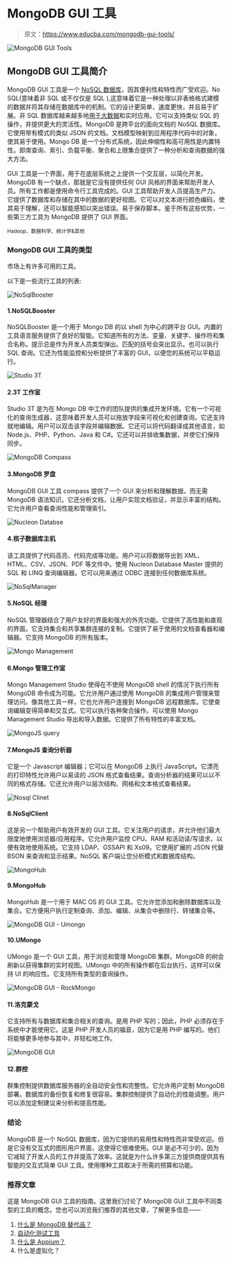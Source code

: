 # MongoDB GUI 工具

> 原文：<https://www.educba.com/mongodb-gui-tools/>

![MongoDB GUI Tools](img/6c0c30354a8dd6e87e0e8c34d5b2a9e0.png)



## MongoDB GUI 工具简介

MongoDB GUI 工具是一个 [NoSQL 数据库](https://www.educba.com/what-is-nosql-database/)，因其便利性和特性而广受欢迎。No SQL(意味着非 SQL 或不仅仅是 SQL ),这意味着它是一种处理以非表格格式建模的数据并将其存储在数据库中的机制。它的设计更简单，速度更快，并且易于扩展。非 SQL 数据库越来越多地[用于大数据](https://www.educba.com/what-is-big-data/)和实时应用。它可以支持类似 SQL 的操作，并提供更大的灵活性。MongoDB 是跨平台的面向文档的 NoSQL 数据库。它使用带有模式的类似 JSON 的文档。文档模型映射到应用程序代码中的对象，使其易于使用。Mongo DB 是一个分布式系统，因此伸缩性和高可用性是内置特性。即席查询、索引、负载平衡、聚合和上限集合提供了一种分析和查询数据的强大方法。

GUI 工具是一个界面，用于在底层系统之上提供一个交互层，以简化开发。MongoDB 有一个缺点，那就是它没有提供任何 GUI 风格的界面来帮助开发人员。所有工作都是使用命令行工具完成的。GUI 工具帮助开发人员提高生产力。它提供了数据库和存储在其中的数据的更好视图。它可以对文本进行颜色编码，使其易于理解，还可以智能感知以突出错误。易于保存脚本。鉴于所有这些优势，一些第三方工具为 MongoDB 提供了 GUI 界面。

<small>Hadoop、数据科学、统计学&其他</small>

### MongoDB GUI 工具的类型

市场上有许多可用的工具。

以下是一些流行工具的列表:

![NoSqlBooster](img/1030a4387e60a4afa32f7c7a43206301.png)



#### 1.NoSQLBooster

NoSQLBooster 是一个用于 Mongo DB 的以 shell 为中心的跨平台 GUI。内置的工具语言服务提供了良好的智能。它知道所有的方法、变量、关键字、操作符和集合名称。提示总是作为开发人员类型弹出。匹配的括号会突出显示。也可以执行 SQL 查询。它还为性能监控和分析提供了丰富的 GUI，以便您的系统可以平稳运行。

![Studio 3T](img/10bba38f3320ad763b9840e26ab8a0cf.png)



#### 2.3T 工作室

Studio 3T 是为在 Mongo DB 中工作的团队提供的集成开发环境。它有一个可视化的查询生成器，这意味着开发人员可以拖放字段来可视化和创建查询。它还支持就地编辑。用户可以双击该字段并编辑数据。它还可以将代码翻译成其他语言，如 Node.js、PHP、Python、Java 和 C#。它还可以并排收集数据，并使它们保持同步。

![MongoDB Compass](img/137077820f2ec6242bcdca30fca264a1.png)



#### 3.MongoDB 罗盘

MongoDB GUI 工具 compass 提供了一个 GUI 来分析和理解数据，而无需 MongoDB 语法知识。它还分析文档，让用户实现文档验证，并显示丰富的结构。它允许用户查看查询性能和管理索引。

![Nucleon Databse](img/303aae58f276ea7d06e629f7f09652e4.png)



#### 4.核子数据库主机

该工具提供了代码高亮、代码完成等功能。用户可以将数据导出到 XML、HTML、CSV、JSON、PDF 等文件中。使用 Nucleon Database Master 提供的 SQL 和 LINQ 查询编辑器。它可以用来通过 ODBC 连接到任何数据库系统。

![NoSqlManager](img/465f003002890f29c0fd02b4746080e8.png)



#### 5.NoSQL 经理

NoSQL 管理器结合了用户友好的界面和强大的外壳功能。它提供了高性能和直观的界面。它支持集合和共享集群连接的复制。它提供了易于使用的文档查看器和编辑器。它支持 MongoDB 的所有版本。

![Mongo Management](img/9ee745b8f0978519fdf4b1643a3dce4d.png)



#### 6.Mongo 管理工作室

Mongo Management Studio 使得在不使用 MongoDB shell 的情况下执行所有 MongoDB 命令成为可能。它允许用户通过使用 MongoDB 的集成用户管理来管理访问。像其他工具一样，它也允许用户连接到 MongoDB 远程数据库。它使查询编辑变得简单和交互式。它可以执行各种聚合操作。可以使用 Mongo Management Studio 导出和导入数据。它提供了所有特性的丰富文档。

![MongoJS query](img/bfe035a5a604629d71055ce180911c28.png)



#### 7.MongoJS 查询分析器

它是一个 Javascript 编辑器；它可以在 MongoDB 上执行 JavaScript。它漂亮的打印特性允许用户以易读的 JSON 格式查看结果。查询分析器的结果可以以不同的格式存储。它还允许用户以层次结构、网格和文本格式查看结果。

![Nosql Clinet](img/6f95692462802f6d241a51d4ba6b6197.png)



#### 8.NoSqlClient

这是另一个帮助用户有效开发的 GUI 工具。它关注用户的请求，并允许他们最大限度地使用浏览器/应用程序。它允许用户监控 CPU、RAM 和活动读/写请求，以便有效地使用系统。它支持 LDAP、GSSAPI 和 Xs09。它使用扩展的 JSON 代替 BSON 来查询和显示结果。NoSQL 客户端让您分析模式和数据库结构。

![MongoHub](img/f44817df92e3bcd5f3cdf152e01497a7.png)



#### 9.MongoHub

MongoHub 是一个用于 MAC OS 的 GUI 工具。它允许您添加和删除数据库以及集合。它方便用户执行定制查询、添加、编辑、从集合中删除行、转储集合等。

![MongoDB GUI - Umongo](img/b5bc4c745189799919bda186b5f86678.png)



#### 10.UMongo

UMongo 是一个 GUI 工具，用于浏览和管理 MongoDB 集群。MongoDB 的树会刷新以获得集群的实时视图。UMongo 中的所有操作都在后台执行，这样可以保持 UI 的响应性。它支持所有类型的查询操作。

![MongoDB GUI - RockMongo](img/ec1634aa28c0e5b7c0e42b782d644c46.png)



#### 11.洛克蒙戈

它支持所有与数据库和集合相关的查询。是用 PHP 写的；因此，PHP 必须存在于系统中才能使用它。这是 PHP 开发人员的福音，因为它是用 PHP 编写的。他们将能够更多地参与其中，并轻松地工作。

![MongoDB GUI](img/d4c1910b90aa5af058202d9d40aa4b51.png)



#### 12.群控

群集控制提供数据库服务器的全自动安全性和完整性。它允许用户定制 MongoDB 部署。数据库的备份恢复和修复很容易。集群控制提供了自动化的性能调整。用户可以添加定制建议来分析和提高性能。

### 结论

MongoDB 是一个 NoSQL 数据库，因为它提供的易用性和特性而非常受欢迎。但是它没有交互式的图形用户界面，这使得它很难使用。GUI 是必不可少的，因为它减轻了开发人员的工作并提高了效率。这就是为什么许多第三方提供商提供具有智能的交互式简单 GUI 工具。使用哪种工具取决于所需的预算和功能。

### 推荐文章

这是 MongoDB GUI 工具的指南。这里我们讨论了 MongoDB GUI 工具中不同类型的工具的概念。您也可以浏览我们推荐的其他文章，了解更多信息——

1.  [什么是 MongoDB 替代品？](https://www.educba.com/mongodb-alternatives/)
2.  [自动化测试工具](https://www.educba.com/automation-testing-tools/)
3.  [什么是 Appium？](https://www.educba.com/what-is-appium/)
4.  什么是虚拟化？





